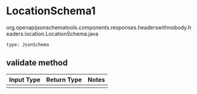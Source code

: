 # LocationSchema1
org.openapijsonschematools.components.responses.headerswithnobody.headers.location.LocationSchema.java
```
type: JsonSchema
```

## validate method
Input Type | Return Type | Notes
------------ | ------------- | -------------
 |  |
